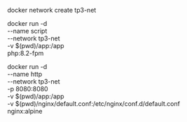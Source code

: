 docker network create tp3-net

docker run -d \
  --name script \
  --network tp3-net \
  -v $(pwd)/app:/app \
  php:8.2-fpm

docker run -d \
  --name http \
  --network tp3-net \
  -p 8080:8080 \
  -v $(pwd)/app:/app \
  -v $(pwd)/nginx/default.conf:/etc/nginx/conf.d/default.conf \
  nginx:alpine

